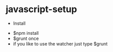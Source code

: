 javascript-setup
================

* Install

- $npm install
- $grunt once
- if you like to use the watcher just type $grunt

